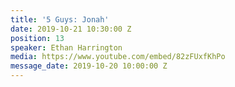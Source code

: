 ```yaml
---
title: '5 Guys: Jonah'
date: 2019-10-21 10:30:00 Z
position: 13
speaker: Ethan Harrington
media: https://www.youtube.com/embed/82zFUxfKhPo
message_date: 2019-10-20 10:00:00 Z
---
```



